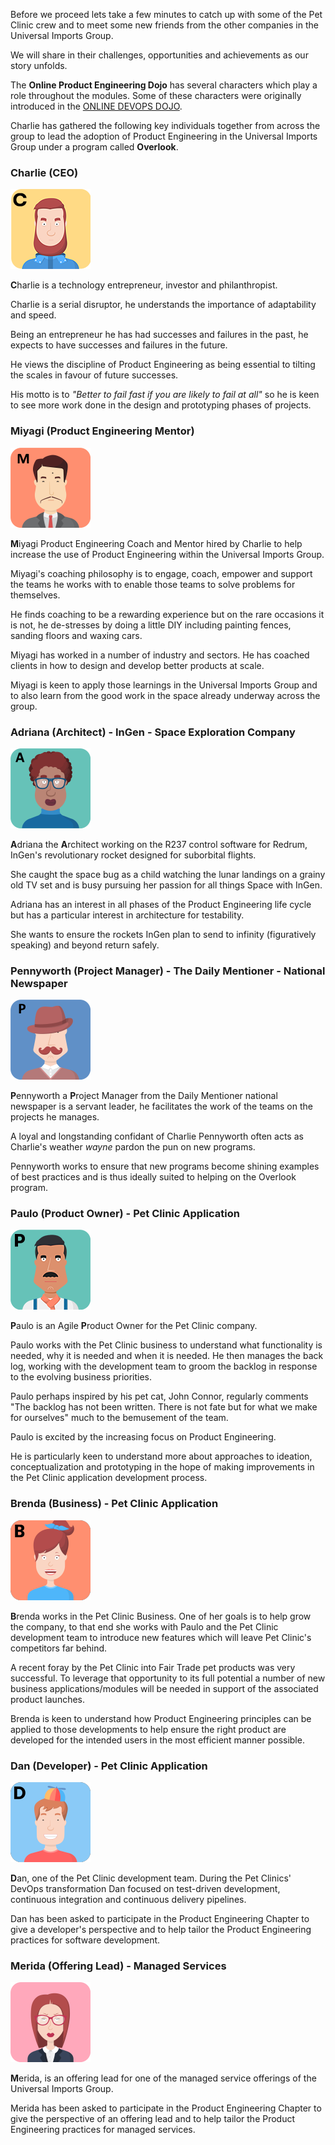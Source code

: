 Before we proceed lets take a few minutes to catch up with some of the Pet Clinic crew and to meet some new friends from the other companies in the Universal Imports Group.

We will share in their challenges, opportunities and achievements as our story unfolds.

The **Online Product Engineering Dojo** has several characters which play a role throughout the modules. Some of these characters were originally introduced in the [ONLINE DEVOPS DOJO](https://dxc-technology.github.io/about-devops-dojo/modules/).

Charlie has gathered the following key individuals together from across the group to lead the adoption of Product Engineering in the Universal Imports Group under a program called **Overlook**.

### Charlie (CEO)

![](../../assets/online-pe-dojo/pe-welcome/charlie.png)

**C**harlie is a technology entrepreneur, investor and philanthropist.

Charlie is a serial disruptor, he understands the importance of adaptability and speed.

Being an entrepreneur he has had successes and failures in the past, he expects to have successes and failures in the future.

He views the discipline of Product Engineering as being essential to tilting the scales in favour of future successes.

His motto is to _"Better to fail fast if you are likely to fail at all"_ so he is keen to see more work done in the design and prototyping phases of projects.

### Miyagi (Product Engineering Mentor)

![](../../assets/online-pe-dojo/pe-welcome/miyagi.png)

**M**iyagi Product Engineering Coach and Mentor hired by Charlie to help increase the use of Product Engineering within the Universal Imports Group.

Miyagi's coaching philosophy is to engage, coach, empower and support the teams he works with to enable those teams to solve problems for themselves.

He finds coaching to be a rewarding experience but on the rare occasions it is not, he de-stresses by doing a little DIY including painting fences, sanding floors and waxing cars.

Miyagi has worked in a number of industry and sectors. He has coached clients in how to design and develop better products at scale.

Miyagi is keen to apply those learnings in the Universal Imports Group and to also learn from the good work in the space already underway across the group.

### Adriana (Architect) - InGen - Space Exploration Company

![](../../assets/online-pe-dojo/pe-welcome/adriana.png)

**A**driana the **A**rchitect working on the R237 control software for Redrum, InGen's revolutionary rocket designed for suborbital flights.

She caught the space bug as a child watching the lunar landings on a grainy old TV set and is busy pursuing her passion for all things Space with InGen.

Adriana has an interest in all phases of the Product Engineering life cycle but has a particular interest in architecture for testability.

She wants to ensure the rockets InGen plan to send to infinity (figuratively speaking) and beyond return safely.

### Pennyworth (Project Manager) -  The Daily Mentioner - National Newspaper

![](../../assets/online-pe-dojo/pe-welcome/pennyworth.png)

**P**ennyworth a **P**roject Manager from the Daily Mentioner national newspaper is a servant leader, he facilitates the work of the teams on the projects he manages.

A loyal and longstanding confidant of Charlie Pennyworth often acts as Charlie's weather _wayne_ pardon the pun on new programs.

Pennyworth works to ensure that new programs become shining examples of best practices and is thus ideally suited to helping on the Overlook program.

### Paulo (Product Owner) - Pet Clinic Application

![](../../assets/online-pe-dojo/pe-welcome/paulo.png)

**P**aulo is an Agile **P**roduct Owner for the Pet Clinic company.

Paulo works with the Pet Clinic business to understand what functionality is needed, why it is needed and when it is needed. He then manages the back log, working with the development team to groom the backlog in response to the evolving business priorities.

Paulo perhaps inspired by his pet cat, John Connor, regularly comments "The backlog has not been written. There is not fate but for what we make for ourselves" much to the bemusement of the team.

Paulo is excited by the increasing focus on Product Engineering.

He is particularly keen to understand more about approaches to ideation, conceptualization and prototyping in the hope of making improvements in the Pet Clinic application development process.

### Brenda (Business) - Pet Clinic Application

![](../../assets/online-pe-dojo/pe-welcome/brenda.png)

**B**renda works in the Pet Clinic Business. One of her goals is to help grow the company, to that end she works with Paulo and the Pet Clinic development team to introduce new features which will leave Pet Clinic's competitors far behind.

A recent foray by the Pet Clinic into Fair Trade pet products was very successful. To leverage that opportunity to its full potential a number of new business applications/modules will be needed in support of the associated product launches.

Brenda is keen to understand how Product Engineering principles can be applied to those developments to help ensure the right product are developed for the intended users in the most efficient manner possible.

### Dan (Developer) - Pet Clinic Application

![](../../assets/online-pe-dojo/pe-welcome/dan.png)

**D**an, one of the Pet Clinic development team. During the Pet Clinics' DevOps transformation Dan focused on test-driven development, continuous integration and continuous delivery pipelines.

Dan has been asked to participate in the Product Engineering Chapter to give a developer's perspective and to help tailor the Product Engineering practices for software development.

### Merida (Offering Lead) - Managed Services

![](../../assets/online-pe-dojo/pe-welcome/merida.png)

**M**erida, is an offering lead for one of the managed service offerings of the Universal Imports Group.

Merida has been asked to participate in the Product Engineering Chapter to give the perspective of an offering lead and to help tailor the Product Engineering practices for managed services.
